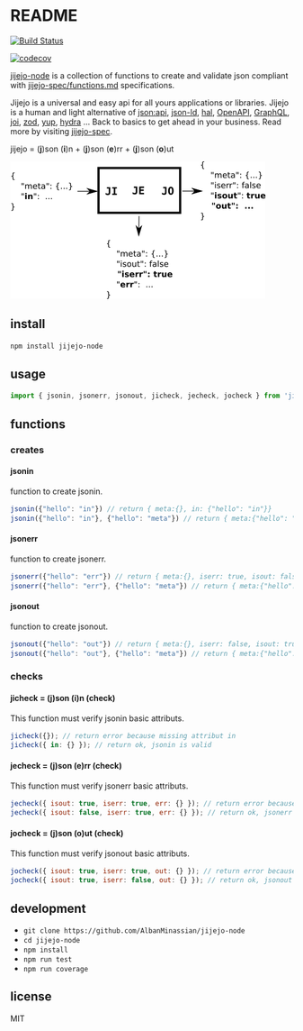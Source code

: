 # README

[![Build Status](https://travis-ci.com/AlbanMinassian/jijejo-node.svg?branch=master)](https://travis-ci.com/AlbanMinassian/jijejo-node)
<!--[![Coverage Status](https://coveralls.io/repos/github/AlbanMinassian/jijejo-node/badge.svg?branch=master)](https://coveralls.io/github/AlbanMinassian/jijejo-node?branch=master)-->
[![codecov](https://codecov.io/gh/AlbanMinassian/jijejo-node/branch/master/graph/badge.svg?token=421AOGKHC3)](https://codecov.io/gh/AlbanMinassian/jijejo-node)

[jijejo-node](https://github.com/AlbanMinassian/jijejo-node) is a collection of functions to create and validate json compliant with [jijejo-spec/functions.md](https://github.com/AlbanMinassian/jijejo-spec/blob/master/functions.md) specifications.

Jijejo is a universal and easy api for all yours applications or libraries. Jijejo is a human and light alternative of [json:api](https://jsonapi.org/), [json-ld](https://json-ld.org/), [hal](http://stateless.co/hal_specification.html), [OpenAPI](https://swagger.io/specification/), [GraphQL](https://graphql.org/), [joi](https://github.com/hapijs/joi), [zod](https://github.com/vriad/zod), [yup](https://github.com/jquense/yup), [hydra](http://www.markus-lanthaler.com/hydra/) ... Back to basics to get ahead in your business. Read more by visiting [jijejo-spec](https://github.com/AlbanMinassian/jijejo-spec).

jijejo = (**j**)son (**i**)n + (**j**)son (**e**)rr + (**j**)son (**o**)ut

[![jijejo-spec](https://raw.githubusercontent.com/AlbanMinassian/jijejo-spec/HEAD/assets/svg/draft.png)](https://github.com/AlbanMinassian/jijejo-spec)

## install

```bash
npm install jijejo-node
```

## usage

```js
import { jsonin, jsonerr, jsonout, jicheck, jecheck, jocheck } from 'jijejo-node';
```


## functions

### creates

#### jsonin

function to create jsonin.

```js
jsonin({"hello": "in"}) // return { meta:{}, in: {"hello": "in"}}
jsonin({"hello": "in"}, {"hello": "meta"}) // return { meta:{"hello": "meta"}, in: {"hello": "in"}}
```

#### jsonerr

function to create jsonerr.

```js
jsonerr({"hello": "err"}) // return { meta:{}, iserr: true, isout: false, err: {"hello": "err"}}
jsonerr({"hello": "err"}, {"hello": "meta"}) // return { meta:{"hello": "meta"}, iserr: true, isout: false, out: {"hello": "err"}}
```

#### jsonout

function to create jsonout.

```js
jsonout({"hello": "out"}) // return { meta:{}, iserr: false, isout: true, out: {"hello": "out"}}
jsonout({"hello": "out"}, {"hello": "meta"}) // return { meta:{"hello": "meta"}, iserr: false, isout: true, out: {"hello": "out"}}
```

### checks

#### jicheck = (j)son (i)n (check)

This function must verify jsonin basic attributs.

```js
jicheck({}); // return error because missing attribut in
jicheck({ in: {} }); // return ok, jsonin is valid
```

#### jecheck = (j)son (e)rr (check)

This function must verify jsonerr basic attributs.

```js
jecheck({ isout: true, iserr: true, err: {} }); // return error because isout==true
jecheck({ isout: false, iserr: true, err: {} }); // return ok, jsonerr is valid
```

#### jocheck = (j)son (o)ut (check)

This function must verify jsonout basic attributs.

```js
jocheck({ isout: true, iserr: true, out: {} }); // return error because iserr==true
jocheck({ isout: true, iserr: false, out: {} }); // return ok, jsonout is valid
```




## development

- `git clone https://github.com/AlbanMinassian/jijejo-node`
- `cd jijejo-node`
- `npm install`
- `npm run test`
- `npm run coverage`


## license

MIT
